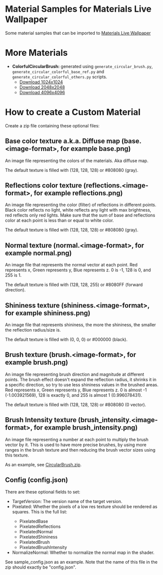 # Material Samples for Materials Live Wallpaper

Some material samples that can be imported to [Materials Live Wallpaper](https://github.com/Reminimalism/MaterialsLiveWallpaper)

# More Materials

  - **ColorfulCircularBrush:** generated using `generate_circular_brush.py`, `generate_circular_colorful_base_ref.py` and `generate_circular_colorful_others.py` scripts.
    - [Download 1024x1024](https://github.com/Reminimalism/MaterialsLiveWallpaperMaterialSamples/raw/master/More%20Materials/ColorfulCircularBrush_1024x1024.zip)
    - [Download 2048x2048](https://github.com/Reminimalism/MaterialsLiveWallpaperMaterialSamples/raw/master/More%20Materials/ColorfulCircularBrush_2048x2048.zip)
    - [Download 4096x4096](https://github.com/Reminimalism/MaterialsLiveWallpaperMaterialSamples/raw/master/More%20Materials/ColorfulCircularBrush_2048x2048.zip)

# How to create a Custom Material

Create a zip file containing these optional files:

## Base color texture a.k.a. Diffuse map (base.\<image-format\>, for example base.png)

An image file representing the colors of the materials. Aka diffuse map.

The default texture is filled with (128, 128, 128) or #808080 (gray).

## Reflections color texture (reflections.\<image-format\>, for example reflections.png)

An image file representing the color (filter) of reflections in different points.
Black color reflects no light, white reflects any light with max brightness, red reflects only red lights.
Make sure that the sum of base and reflections color at each point is less than or equal to white color.

The default texture is filled with (128, 128, 128) or #808080 (gray).

## Normal texture (normal.\<image-format\>, for example normal.png)

An image file that represents the normal vector at each point.
Red represents x, Green represents y, Blue represents z. 0 is -1, 128 is 0, and 255 is 1.

The default texture is filled with (128, 128, 255) or #8080FF (forward direction).

## Shininess texture (shininess.\<image-format\>, for example shininess.png)

An image file that represents shininess, the more the shininess, the smaller the reflection radius/size is.

The default texture is filled with (0, 0, 0) or #000000 (black).

## Brush texture (brush.\<image-format\>, for example brush.png)

An image file representing brush direction and magnitude at different points.
The brush effect doesn't expand the reflection radius, it shrinks it in a specific direction, so try to use less shininess values in the brushed areas.
Red represents x, Green represents y, Blue represents z.
0 is almost -1 (-1.003921569), 128 is exactly 0, and 255 is almost 1 (0.996078431).

The default texture is filled with (128, 128, 128) or #808080 (0 vector).

## Brush Intensity texture (brush_intensity.\<image-format\>, for example brush_intensity.png)

An image file representing a number at each point to multiply the brush vector by it.
This is used to have more precise brushes, by using more ranges in the brush texture and then reducing the brush vector sizes using this texture.

As an example, see [CircularBrush.zip](https://github.com/Reminimalism/MaterialsLiveWallpaperMaterialSamples/raw/master/Materials/CircularBrush.zip).

## Config (config.json)

There are these optional fields to set:

  - TargetVersion: The version name of the target version.
  - Pixelated<texture-name>: Whether the pixels of a low res texture should be rendered as squares. This is the full list:
    - PixelatedBase
    - PixelatedReflections
    - PixelatedNormal
    - PixelatedShininess
    - PixelatedBrush
    - PixelatedBrushIntensity
  - NormalizeNormal: Whether to normalize the normal map in the shader.

See sample_config.json as an example. Note that the name of this file in the zip should exactly be "config.json".
